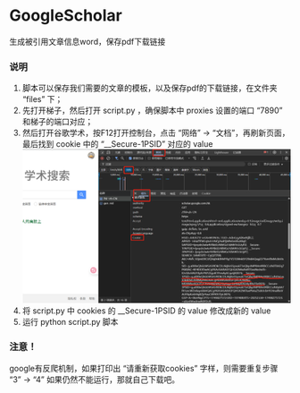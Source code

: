 # GoogleScholar
生成被引用文章信息word，保存pdf下载链接
### 说明
1. 脚本可以保存我们需要的文章的模板，以及保存pdf的下载链接，在文件夹 “files” 下；
2. 先打开梯子，然后打开 script.py ，确保脚本中 proxies 设置的端口 “7890” 和梯子的端口对应；
3. 然后打开谷歌学术，按F12打开控制台，点击 “网络” -> “文档”，再刷新页面，最后找到 cookie 中的 “__Secure-1PSID” 对应的 value
![如图](images/one.png)
4. 将 script.py 中 cookies 的 __Secure-1PSID 的 value 修改成新的 value
5. 运行 python script.py 脚本
### 注意！
google有反爬机制，如果打印出 “请重新获取cookies” 字样，则需要重复步骤 “3” -> “4”
如果仍然不能运行，那就自己下载吧。